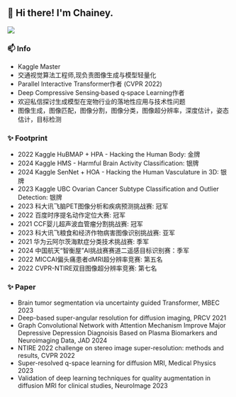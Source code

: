 
## 👋 Hi there! I'm Chainey.



[![](https://github-readme-stats.vercel.app/api?username=chaineypung&show_icons=true&theme=onedark)](https://github.com/anuraghazra/github-readme-stats)

### 📫 Info
* Kaggle Master
* 交通视觉算法工程师,现负责图像生成与模型轻量化
* Parallel Interactive Transformer作者 (CVPR 2022)
* Deep Compressive Sensing‐based q‐space Learning作者
* 欢迎私信探讨生成模型在宠物行业的落地性应用与技术性问题
* 图像生成，图像匹配，图像分割，图像分类，图像超分辨率，深度估计，姿态估计，目标检测

  
### ✨ Footprint
* 2022 Kaggle HuBMAP + HPA - Hacking the Human Body: 金牌
* 2024 Kaggle HMS - Harmful Brain Activity Classification: 银牌
* 2024 Kaggle SenNet + HOA - Hacking the Human Vasculature in 3D: 银牌
* 2023 Kaggle UBC Ovarian Cancer Subtype Classification and Outlier Detection: 银牌
* 2023 科大讯飞脑PET图像分析和疾病预测挑战赛: 冠军
* 2022 百度时序提名动作定位大赛: 冠军
* 2021 CCF婴儿超声波血管瘤分割挑战赛: 冠军
* 2023 科大讯飞粮食和经济作物病害图像识别挑战赛: 亚军
* 2021 华为云阿尔茨海默症分类技术挑战赛: 季军
* 2024 中国航天“智衡屋”AI挑战赛赛道二遥感目标识别赛：季军
* 2022 MICCAI偏头痛患者dMRI超分辨率竞赛: 第五名
* 2022 CVPR-NTIRE双目图像超分辨率竞赛: 第七名

### ✨ Paper
* Brain tumor segmentation via uncertainty guided Transformer, MBEC 2023
* Deep-based super-angular resolution for diffusion imaging, PRCV 2021
* Graph Convolutional Network with Attention Mechanism Improve Major Depressive Depression Diagnoisis Based on Plasma Biomarkers and Neuroimaging Data, JAD 2024
* NTIRE 2022 challenge on stereo image super-resolution: methods and results, CVPR 2022 
* Super-resolved q-space learning for diffusion MRI, Medical Physics 2023
* Validation of deep learning techniques for quality augmentation in diffusion MRI for clinical studies, NeuroImage 2023


